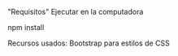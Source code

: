 "Requisitos"
Ejecutar en la computadora

npm install

Recursos usados:
Bootstrap para estilos de CSS
